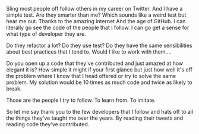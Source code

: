 

Sling most people off follow others in my career on Twitter. And I have a simple test. Are they smarter than me? Which sounds like a weird test but hear me out.  Thanks to the amazing internet And the age of GitHub. I can literally go see the code of the people that I follow.  I can go get a sense for what type of developer they are.


Do they refactor a lot? Do they use test? Do they have the same sensibilities about best practices that I tend to. Would I like to work with them....


Do you open up a code that they've contributed and just amazed at how elegant it is? How simple it might if your first glance but just how well it's off the problem where I know that I head offered or try to solve the same problem. My solution would be 10 times as much code and twice as likely to break.

Those are the people I try to follow. To learn from. To imitate.

So let me say thank you to the few developers that I follow and hats off to all the things they've taught me over the years. By reading their tweets and reading code they've contributed.


